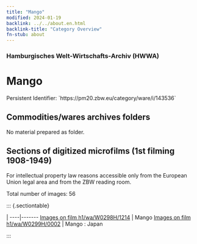 ```yaml
---
title: "Mango"
modified: 2024-01-19
backlink: ../../about.en.html
backlink-title: "Category Overview"
fn-stub: about
---
```


### Hamburgisches Welt-Wirtschafts-Archiv (HWWA)

# Mango

<div class="hint">Persistent Identifier: `https://pm20.zbw.eu/category/ware/i/143536`</div>







## Commodities/wares archives folders





No material prepared as folder.



<a id="filmsections" />

## Sections of digitized microfilms (1st filming 1908-1949)

<p>For intellectual property law reasons accessible only from the European Union legal area and from the ZBW reading room.</p>



<p>Total number of images: 56</p>




::: {.sectiontable}

 | 
----|-------
<a class="btn" href="https://pm20.zbw.eu/film/h1/wa/W0298H/1214" rel="nofollow">Images on film h1/wa/W0298H/1214</a> | Mango
<a class="btn" href="https://pm20.zbw.eu/film/h1/wa/W0299H/0002" rel="nofollow">Images on film h1/wa/W0299H/0002</a> | Mango : Japan


:::
















